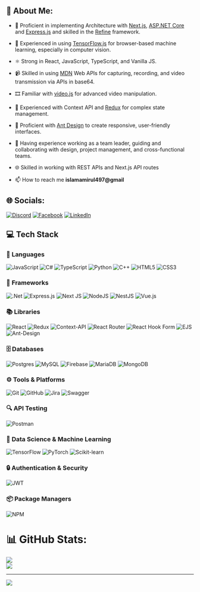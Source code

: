## 💫 About Me:

- 🌱 Proficient in implementing Architecture with [Next.js](https://nextjs.org/), [ASP.NET Core](https://dotnet.microsoft.com/en-us/apps/aspnet) and [Express.js](https://expressjs.com/) and skilled in the [Refine](https://refine.dev) framework.

- 🤖 Experienced in using [TensorFlow.js](https://www.tensorflow.org/js) for browser-based machine learning, especially in computer vision.

- ⚛️ Strong in React, JavaScript, TypeScript, and Vanilla JS.

- 📹 Skilled in using [MDN](https://developer.mozilla.org/en-US/) Web APIs for capturing, recording, and video transmission via APIs in base64.

- 🎞️ Familiar with [video.js](https://videojs.com) for advanced video manipulation.

- 🔄 Experienced with Context API and [Redux](https://redux.js.org/) for complex state management.

- 🎨 Proficient with [Ant Design](https://ant.design/) to create responsive, user-friendly interfaces.

- 👥 Having experience working as a team leader, guiding and collaborating with design, project management, and cross-functional teams.

- 🌐 Skilled in working with REST APIs and Next.js API routes

- 📫 How to reach me **islamamirul497@gmail**

## 🌐 Socials:
[![Discord](https://img.shields.io/badge/Discord-%237289DA.svg?logo=discord&logoColor=white)](https://discord.gg/WpHVdsKY) [![Facebook](https://img.shields.io/badge/Facebook-%231877F2.svg?logo=Facebook&logoColor=white)](https://www.facebook.com/profile.php?id=100026922738942) [![LinkedIn](https://img.shields.io/badge/LinkedIn-%230077B5.svg?logo=linkedin&logoColor=white)](https://www.linkedin.com/in/md-amirul-islam-ab8570174/) 

## 💻 Tech Stack

### 📝 **Languages**
![JavaScript](https://img.shields.io/badge/javascript-%23323330.svg?style=for-the-badge&logo=javascript&logoColor=%23F7DF1E)
![C#](https://img.shields.io/badge/c%23-%23239120.svg?style=for-the-badge&logo=csharp&logoColor=white)
![TypeScript](https://img.shields.io/badge/typescript-%23007ACC.svg?style=for-the-badge&logo=typescript&logoColor=white)
![Python](https://img.shields.io/badge/python-3670A0?style=for-the-badge&logo=python&logoColor=ffdd54)
![C++](https://img.shields.io/badge/c++-%2300599C.svg?style=for-the-badge&logo=c%2B%2B&logoColor=white)
![HTML5](https://img.shields.io/badge/html5-%23E34F26.svg?style=for-the-badge&logo=html5&logoColor=white)
![CSS3](https://img.shields.io/badge/css3-%231572B6.svg?style=for-the-badge&logo=css3&logoColor=white)

### 🚀 **Frameworks**
![.Net](https://img.shields.io/badge/.NET-5C2D91?style=for-the-badge&logo=.net&logoColor=white)
![Express.js](https://img.shields.io/badge/express.js-%23404d59.svg?style=for-the-badge&logo=express&logoColor=%2361DAFB)
![Next JS](https://img.shields.io/badge/Next-black?style=for-the-badge&logo=next.js&logoColor=white)
![NodeJS](https://img.shields.io/badge/node.js-6DA55F?style=for-the-badge&logo=node.js&logoColor=white)
![NestJS](https://img.shields.io/badge/nestjs-%23E0234E.svg?style=for-the-badge&logo=nestjs&logoColor=white)
![Vue.js](https://img.shields.io/badge/vue.js-%2335495e.svg?style=for-the-badge&logo=vuedotjs&logoColor=%234FC08D)

### 📚 **Libraries**
![React](https://img.shields.io/badge/react-%2320232a.svg?style=for-the-badge&logo=react&logoColor=%2361DAFB)
![Redux](https://img.shields.io/badge/redux-%23593d88.svg?style=for-the-badge&logo=redux&logoColor=white)
![Context-API](https://img.shields.io/badge/Context--Api-000000?style=for-the-badge&logo=react)
![React Router](https://img.shields.io/badge/React_Router-CA4245?style=for-the-badge&logo=react-router&logoColor=white)
![React Hook Form](https://img.shields.io/badge/React%20Hook%20Form-%23EC5990.svg?style=for-the-badge&logo=reacthookform&logoColor=white)
![EJS](https://img.shields.io/badge/ejs-%23B4CA65.svg?style=for-the-badge&logo=ejs&logoColor=black)
![Ant-Design](https://img.shields.io/badge/-AntDesign-%230170FE?style=for-the-badge&logo=ant-design&logoColor=white)

### 🗄️ **Databases**
![Postgres](https://img.shields.io/badge/postgres-%23316192.svg?style=for-the-badge&logo=postgresql&logoColor=white)
![MySQL](https://img.shields.io/badge/mysql-4479A1.svg?style=for-the-badge&logo=mysql&logoColor=white)
![Firebase](https://img.shields.io/badge/firebase-%23039BE5.svg?style=for-the-badge&logo=firebase)
![MariaDB](https://img.shields.io/badge/MariaDB-003545?style=for-the-badge&logo=mariadb&logoColor=white)
![MongoDB](https://img.shields.io/badge/MongoDB-%234ea94b.svg?style=for-the-badge&logo=mongodb&logoColor=white)

### ⚙️ **Tools & Platforms**
![Git](https://img.shields.io/badge/git-%23F05033.svg?style=for-the-badge&logo=git&logoColor=white)
![GitHub](https://img.shields.io/badge/github-%23121011.svg?style=for-the-badge&logo=github&logoColor=white)
![Jira](https://img.shields.io/badge/jira-%230A0FFF.svg?style=for-the-badge&logo=jira&logoColor=white)
![Swagger](https://img.shields.io/badge/-Swagger-%23Clojure?style=for-the-badge&logo=swagger&logoColor=white)

### 🔍 **API Testing**
![Postman](https://img.shields.io/badge/Postman-FF6C37?style=for-the-badge&logo=postman&logoColor=white)

### 🤖 **Data Science & Machine Learning**
![TensorFlow](https://img.shields.io/badge/TensorFlow-%23FF6F00.svg?style=for-the-badge&logo=TensorFlow&logoColor=white)
![PyTorch](https://img.shields.io/badge/PyTorch-%23EE4C2C.svg?style=for-the-badge&logo=PyTorch&logoColor=white)
![Scikit-learn](https://img.shields.io/badge/scikit--learn-%23F7931E.svg?style=for-the-badge&logo=scikit-learn&logoColor=white)

### 🔒 **Authentication & Security**
![JWT](https://img.shields.io/badge/JWT-black?style=for-the-badge&logo=JSON%20web%20tokens)

### 📦 **Package Managers**
![NPM](https://img.shields.io/badge/NPM-%23CB3837.svg?style=for-the-badge&logo=npm&logoColor=white)

<!-- Proudly created with GPRM ( https://gprm.itsvg.in ) -->
# 📊 GitHub Stats:
![](https://github-readme-stats.vercel.app/api?username=MDAmir159&theme=radical&hide_border=false&include_all_commits=true&count_private=true)<br/>
![](https://github-readme-streak-stats.herokuapp.com/?user=MDAmir159&theme=radical&hide_border=false)<br/>

---
[![](https://visitcount.itsvg.in/api?id=MDAmir159&icon=0&color=0)](https://visitcount.itsvg.in)

<!-- Proudly created with GPRM ( https://gprm.itsvg.in ) -->
